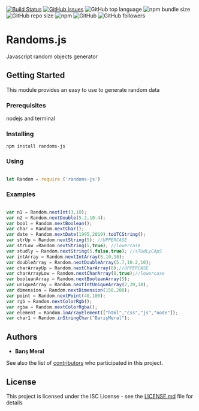 [![Build Status](https://travis-ci.org/barismeral/randoms-js.svg?branch=master)](https://travis-ci.org/barismeral/randoms-js)
[![GitHub issues](https://img.shields.io/github/issues/barismeral/randoms-js)](https://github.com/barismeral/randoms-js/issues)
![GitHub top language](https://img.shields.io/github/languages/top/barismeral/randoms-js)
![npm bundle size](https://img.shields.io/bundlephobia/min/randoms-js)
![GitHub repo size](https://img.shields.io/github/repo-size/barismeral/randoms-js)
![npm](https://img.shields.io/npm/v/randoms-js)
![GitHub](https://img.shields.io/github/license/barismeral/randoms-js)
![GitHub followers](https://img.shields.io/github/followers/barismeral?style=social)


# Randoms.js

Javascript random objects generator

## Getting Started

This module provides an easy to use to generate random data

### Prerequisites

nodejs and terminal


### Installing

```
npm install randoms-js
```

### Using

```javascript

let Random = require ('randoms-js')


```

### Examples

```javascript

var n1 = Random.nextInt(3,10);
var n2 = Random.nextDouble(5.2,10.4);
var bool = Random.nextBoolean();
var char = Random.nextChar();
var date = Random.nextDate(1995,2019).toUTCString();
var strUp = Random.nextString(5); //UPPERCASE
var strLow =Random.nextString(5,true); //lowercase
var studly = Random.nextString(5,false,true); //sTUdLyCApS
var intArray = Random.nextIntArray(5,10,10);
var doubleArray = Random.nextDoubleArray(5.7,10.2,10);
var charArrayUp = Random.nextCharArray(8);//UPPERCASE
var charArrayLow = Random.nextCharArray(8,true);//lowercase
var booleanArray = Random.nextBooleanArray(5);
var uniqueArray = Random.nextIntUniqueArray(2,20,18);
var dimension = Random.nextDimension(150,200);
var point = Random.nextPoint(40,100);
var rgb = Random.nextColorRgb();
var rgba = Random.nextColorRgba();
var element = Random.inArrayElement(["html","css","js","node"]);
var char1 = Random.inStringChar("BarışMeral");


```


## Authors

* **Barış Meral** 

See also the list of [contributors](https://github.com/barismeral) who participated in this project.

## License

This project is licensed under the ISC License - see the [LICENSE.md](LICENSE.md) file for details



